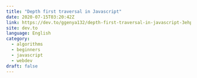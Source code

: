 ```yaml
---
title: "Depth first traversal in Javascript"
date: 2020-07-15T03:20:42Z
link: https://dev.to/ggenya132/depth-first-traversal-in-javascript-3ehp?utm_medium=RSS&utm_source=news.12bit.vn
site: dev.to
language: English
category:
  - algorithms
  - beginners
  - javascript
  - webdev
draft: false
---
```

